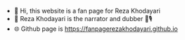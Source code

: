 - 👋 Hi, this website is a fan page for Reza Khodayari
- 🌱 Reza Khodayari is the narrator and dubber 🎤🎙
- 🌐 Github page is https://fanpagerezakhodayari.github.io

<!---
fanpagerezakhodayari/fanpagerezakhodayari is a ✨ fan page ✨ for Reza Khodayari in three languages Persian (Farsi), English, and Turkish
--->
